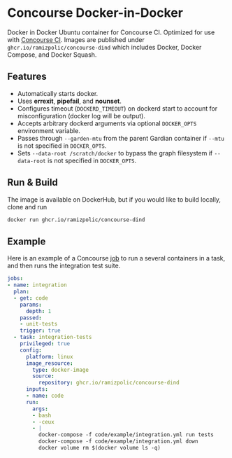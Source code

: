 # Concourse Docker-in-Docker

Docker in Docker Ubuntu container for Concourse CI. Optimized for use with [Concourse CI](http://concourse.ci/). 
Images are published under `ghcr.io/ramizpolic/concourse-dind` which includes Docker, Docker Compose, and Docker Squash.

## Features

- Automatically starts docker.
- Uses **errexit**, **pipefail**, and **nounset**.
- Configures timeout (`DOCKERD_TIMEOUT`) on dockerd start to account for misconfiguration (docker log will be output).
- Accepts arbitrary dockerd arguments via optional `DOCKER_OPTS` environment variable.
- Passes through `--garden-mtu` from the parent Gardian container if `--mtu` is not specified in `DOCKER_OPTS`.
- Sets `--data-root /scratch/docker` to bypass the graph filesystem if `--data-root` is not specified in `DOCKER_OPTS`.

## Run & Build
The image is available on DockerHub, but if you would like to build locally, clone and run

```bash
docker run ghcr.io/ramizpolic/concourse-dind
```

## Example
Here is an example of a Concourse [job](http://concourse.ci/concepts.html) to run a several containers in a task, and then runs the integration test suite.

```yaml
jobs:
- name: integration
  plan:
  - get: code
    params:
      depth: 1
    passed:
    - unit-tests
    trigger: true
  - task: integration-tests
    privileged: true
    config:
      platform: linux
      image_resource:
        type: docker-image
        source:
          repository: ghcr.io/ramizpolic/concourse-dind
      inputs:
      - name: code
      run:
        args:
        - bash
        - -ceux
        - |
          docker-compose -f code/example/integration.yml run tests
          docker-compose -f code/example/integration.yml down
          docker volume rm $(docker volume ls -q)
```
